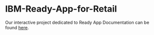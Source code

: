 # IBM-Ready-App-for-Retail

Our interactive project dedicated to Ready App Documentation can be found [here](http://lexdcy040194.ecloud.edst.ibm.com/summit_1_1_0/home).
